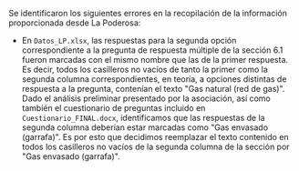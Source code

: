 Se identificaron los siguientes errores en la recopilación de la información proporcionada desde La Poderosa:
* En `Datos_LP.xlsx`, las respuestas para la segunda opción correspondiente a la pregunta de respuesta múltiple de la sección 6.1 fueron marcadas con el mismo nombre que las de la primer respuesta. Es decir, todos los casilleros no vacíos de tanto la primer como la segunda columna correspondientes, en teoría, a opciones distintas de respuesta a la pregunta, contenían el texto "Gas natural (red de gas)". Dado el análisis preliminar presentado por la asociación, así como también el cuestionario de preguntas incluido en `Cuestionario_FINAL.docx`, identificamos que las respuestas de la segunda columna deberían estar marcadas como "Gas envasado (garrafa)". Es por esto que decidimos reemplazar el texto contenido en todos los casilleros no vacíos de la segunda columna de la sección por "Gas envasado (garrafa)".
